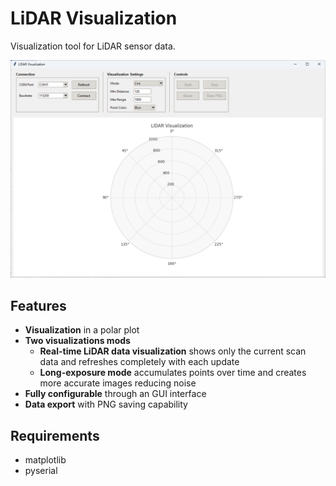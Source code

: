 # LiDAR Visualization

Visualization tool for LiDAR sensor data.

![LiDAR Visualization](images/lidar_visualization.png)

## Features

- **Visualization** in a polar plot
- **Two visualizations mods**
    - **Real-time LiDAR data visualization** shows only the current scan data and refreshes completely with each update
    - **Long-exposure mode** accumulates points over time and creates more accurate images reducing noise
- **Fully configurable** through an GUI interface
- **Data export** with PNG saving capability

## Requirements

- matplotlib
- pyserial
